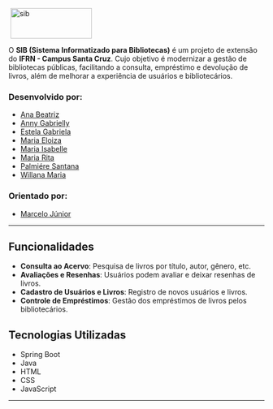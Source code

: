 &nbsp;<img align="center" height="60" width="160" src="https://github.com/xmariaxrita/sib/assets/134535391/fabf5b76-2b35-4556-9ff1-09fc2afba66f" alt="sib">

O **SIB (Sistema Informatizado para Bibliotecas)** é um projeto de extensão do **IFRN - Campus Santa Cruz**. Cujo objetivo é modernizar a gestão de bibliotecas públicas, facilitando a consulta, empréstimo e devolução de livros, além de melhorar a experiência de usuários e bibliotecários.

### Desenvolvido por:
- [Ana Beatriz](https://github.com/ana0beatrix)
- [Anny Gabrielly](https://github.com/annymalCorvinal)
- [Estela Gabriela](https://github.com/gabieste)
- [Maria Eloiza](https://github.com/BRILHANT3)
- [Maria Isabelle](https://github.com/Isabellsl)
- [Maria Rita](https://github.com/xmariaxrita)
- [Palmiére Santana](https://github.com/yery-san)
- [Willana Maria](https://github.com/millana28)

### Orientado por:
- [Marcelo Júnior](https://github.com/MimMarcelo)

---

## Funcionalidades

- **Consulta ao Acervo**: Pesquisa de livros por título, autor, gênero, etc.
- **Avaliações e Resenhas**: Usuários podem avaliar e deixar resenhas de livros.
- **Cadastro de Usuários e Livros**: Registro de novos usuários e livros.
- **Controle de Empréstimos**: Gestão dos empréstimos de livros pelos bibliotecários.

## Tecnologias Utilizadas

- Spring Boot
- Java
- HTML
- CSS
- JavaScript

---
